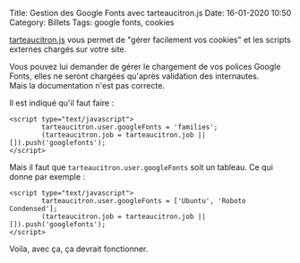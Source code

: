 Title: Gestion des Google Fonts avec tarteaucitron.js
Date: 16-01-2020 10:50
Category: Billets
Tags: google fonts, cookies

[tarteaucitron.js](https://opt-out.ferank.eu/fr/) vous permet de "gérer facilement vos cookies" et les scripts externes chargés sur votre site.

Vous pouvez lui demander de gérer le chargement de vos polices Google Fonts, elles ne seront chargées qu'après validation des internautes.  
Mais la documentation n'est pas correcte.

Il est indiqué qu'il faut faire :

```
<script type="text/javascript">
        tarteaucitron.user.googleFonts = 'families';
        (tarteaucitron.job = tarteaucitron.job || []).push('googlefonts');
</script>
```

Mais il faut que `tarteaucitron.user.googleFonts` soit un tableau. Ce qui donne par exemple :

```
<script type="text/javascript">
        tarteaucitron.user.googleFonts = ['Ubuntu', 'Roboto Condensed'];
        (tarteaucitron.job = tarteaucitron.job || []).push('googlefonts');
</script>
```

Voila, avec ça, ça devrait fonctionner.
